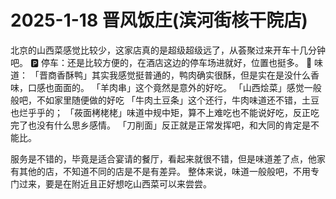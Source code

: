 # 2025-1-18 晋风饭庄(滨河街核干院店)

北京的山西菜感觉比较少，这家店真的是超级超级远了，从荟聚过来开车十几分钟吧。
🅿️ 停车：还是比较方便的，在酒店这边的停车场进就好，位置也挺多。
👅 味道：
「晋商香酥鸭」其实我感觉挺普通的，鸭肉确实很酥，但是实在是没什么香味，口感也面面的。
「羊肉串」这个竟然是意外的好吃。
「山西烩菜」感觉一般般吧，不如家里随便做的好吃
「牛肉土豆条」这个还行，牛肉味道还不错，土豆也烂乎乎的；
「莜面栲栳栳」味道中规中矩，算不上难吃也不能说好吃，反正吃完了也没有什么思乡感情。
「刀削面」反正就是正常发挥吧，和大同的肯定是不能比。

服务是不错的，毕竟是适合宴请的餐厅，看起来就很不错，但是味道差了点，他家有其他的店，不知道不同的店是不是有差异。
整体来说，味道一般般吧，不用专门过来，要是在附近且正好想吃山西菜可以来尝尝。
